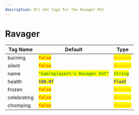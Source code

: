 ```yaml
---
description: All nbt tags for the Ravager Pet
---
```



# Ravager

| Tag Name     | Default                                                            | Type                                         |
| ------------ | ------------------------------------------------------------------ | -------------------------------------------- |
| burning | <mark style="color:red;">`false`</mark> | <mark style="color:orange;">`Boolean`</mark> |
| silent | <mark style="color:red;">`false`</mark> | <mark style="color:orange;">`Boolean`</mark> |
| name | <mark style="color:green;">`"&a&l%player%'s Ravager Pet"`</mark> | <mark style="color:green;">`String`</mark> |
| health | <mark style="color:blue;">`100.0f`</mark> | <mark style="color:blue;">`Float`</mark> |
| frozen | <mark style="color:red;">`false`</mark> | <mark style="color:orange;">`Boolean`</mark> |
| celebrating | <mark style="color:red;">`false`</mark> | <mark style="color:orange;">`Boolean`</mark> |
| chomping | <mark style="color:red;">`false`</mark> | <mark style="color:orange;">`Boolean`</mark> |

